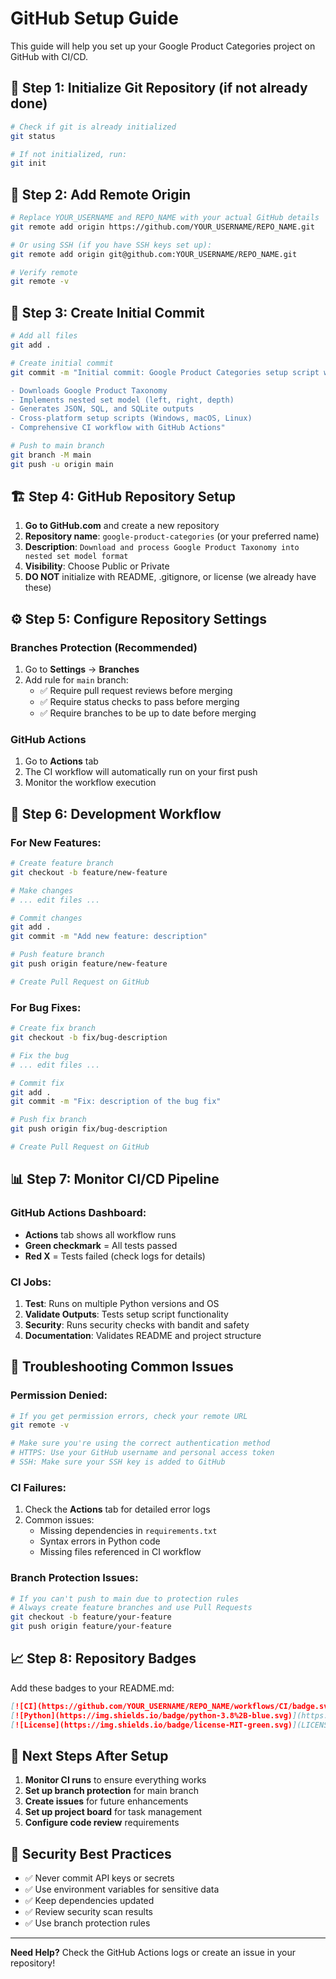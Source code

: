 # GitHub Setup Guide

This guide will help you set up your Google Product Categories project on GitHub with CI/CD.

## 🚀 **Step 1: Initialize Git Repository (if not already done)**

```bash
# Check if git is already initialized
git status

# If not initialized, run:
git init
```

## 🔗 **Step 2: Add Remote Origin**

```bash
# Replace YOUR_USERNAME and REPO_NAME with your actual GitHub details
git remote add origin https://github.com/YOUR_USERNAME/REPO_NAME.git

# Or using SSH (if you have SSH keys set up):
git remote add origin git@github.com:YOUR_USERNAME/REPO_NAME.git

# Verify remote
git remote -v
```

## 📝 **Step 3: Create Initial Commit**

```bash
# Add all files
git add .

# Create initial commit
git commit -m "Initial commit: Google Product Categories setup script with nested set model

- Downloads Google Product Taxonomy
- Implements nested set model (left, right, depth)
- Generates JSON, SQL, and SQLite outputs
- Cross-platform setup scripts (Windows, macOS, Linux)
- Comprehensive CI workflow with GitHub Actions"

# Push to main branch
git branch -M main
git push -u origin main
```

## 🏗️ **Step 4: GitHub Repository Setup**

1. **Go to GitHub.com** and create a new repository
2. **Repository name**: `google-product-categories` (or your preferred name)
3. **Description**: `Download and process Google Product Taxonomy into nested set model format`
4. **Visibility**: Choose Public or Private
5. **DO NOT** initialize with README, .gitignore, or license (we already have these)

## ⚙️ **Step 5: Configure Repository Settings**

### **Branches Protection (Recommended)**
1. Go to **Settings** → **Branches**
2. Add rule for `main` branch:
   - ✅ Require pull request reviews before merging
   - ✅ Require status checks to pass before merging
   - ✅ Require branches to be up to date before merging

### **GitHub Actions**
1. Go to **Actions** tab
2. The CI workflow will automatically run on your first push
3. Monitor the workflow execution

## 🔄 **Step 6: Development Workflow**

### **For New Features:**
```bash
# Create feature branch
git checkout -b feature/new-feature

# Make changes
# ... edit files ...

# Commit changes
git add .
git commit -m "Add new feature: description"

# Push feature branch
git push origin feature/new-feature

# Create Pull Request on GitHub
```

### **For Bug Fixes:**
```bash
# Create fix branch
git checkout -b fix/bug-description

# Fix the bug
# ... edit files ...

# Commit fix
git add .
git commit -m "Fix: description of the bug fix"

# Push fix branch
git push origin fix/bug-description

# Create Pull Request on GitHub
```

## 📊 **Step 7: Monitor CI/CD Pipeline**

### **GitHub Actions Dashboard:**
- **Actions** tab shows all workflow runs
- **Green checkmark** = All tests passed
- **Red X** = Tests failed (check logs for details)

### **CI Jobs:**
1. **Test**: Runs on multiple Python versions and OS
2. **Validate Outputs**: Tests setup script functionality
3. **Security**: Runs security checks with bandit and safety
4. **Documentation**: Validates README and project structure

## 🐛 **Troubleshooting Common Issues**

### **Permission Denied:**
```bash
# If you get permission errors, check your remote URL
git remote -v

# Make sure you're using the correct authentication method
# HTTPS: Use your GitHub username and personal access token
# SSH: Make sure your SSH key is added to GitHub
```

### **CI Failures:**
1. Check the **Actions** tab for detailed error logs
2. Common issues:
   - Missing dependencies in `requirements.txt`
   - Syntax errors in Python code
   - Missing files referenced in CI workflow

### **Branch Protection Issues:**
```bash
# If you can't push to main due to protection rules
# Always create feature branches and use Pull Requests
git checkout -b feature/your-feature
git push origin feature/your-feature
```

## 📈 **Step 8: Repository Badges**

Add these badges to your README.md:

```markdown
[![CI](https://github.com/YOUR_USERNAME/REPO_NAME/workflows/CI/badge.svg)](https://github.com/YOUR_USERNAME/REPO_NAME/actions)
[![Python](https://img.shields.io/badge/python-3.8%2B-blue.svg)](https://www.python.org/downloads/)
[![License](https://img.shields.io/badge/license-MIT-green.svg)](LICENSE)
```

## 🎯 **Next Steps After Setup**

1. **Monitor CI runs** to ensure everything works
2. **Set up branch protection** for main branch
3. **Create issues** for future enhancements
4. **Set up project board** for task management
5. **Configure code review** requirements

## 🔐 **Security Best Practices**

- ✅ Never commit API keys or secrets
- ✅ Use environment variables for sensitive data
- ✅ Keep dependencies updated
- ✅ Review security scan results
- ✅ Use branch protection rules

---

**Need Help?** Check the GitHub Actions logs or create an issue in your repository!
